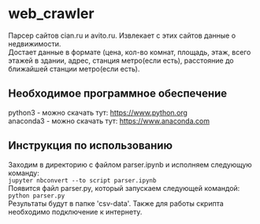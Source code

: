 # web_crawler

Парсер сайтов cian.ru и avito.ru. Извлекает с этих сайтов данные о недвижимости. </br>
Достает данные в формате (цена, кол-во комнат, площадь, этаж, всего этажей в здании, 
адрес, станция метро(если есть), расстояние до ближайшей станции метро(если есть).

## Необходимое программное обеспечение

python3 - можно скачать тут: https://www.python.org<br>
anaconda3 - можно скачать тут: https://www.anaconda.com

 ## Инструкция по использованию
 
  Заходим в директорию с файлом parser.ipynb и исполняем следующую команду:<br>
  `jupyter nbconvert --to script parser.ipynb `<br>
  Появится файл parser.py, который запускаем следующей командой:<br>
  `python parser.py`
  <br>
  Результаты будут в папке 'сsv-data'. Также для работы скрипта необходимо подключение к интернету.
  
